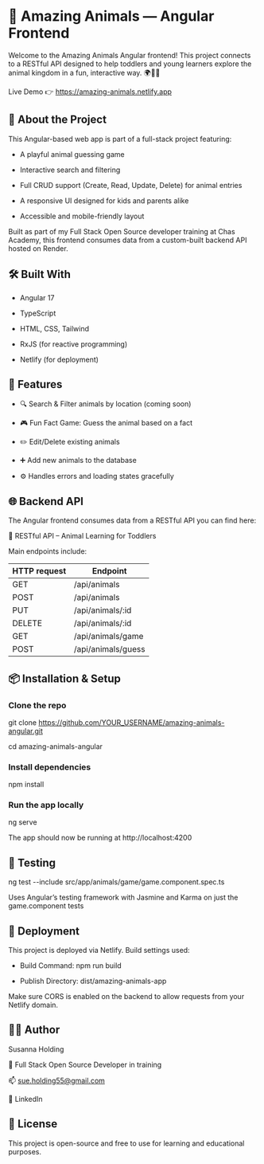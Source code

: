 # 🐾 Amazing Animals — Angular Frontend

Welcome to the Amazing Animals Angular frontend! This project connects to a RESTful API designed to help toddlers and young learners explore the animal kingdom in a fun, interactive way. 🌍🦁🧠

Live Demo 👉 https://amazing-animals.netlify.app

## 🧩 About the Project
This Angular-based web app is part of a full-stack project featuring:

- A playful animal guessing game

- Interactive search and filtering

- Full CRUD support (Create, Read, Update, Delete) for animal entries

- A responsive UI designed for kids and parents alike

- Accessible and mobile-friendly layout

Built as part of my Full Stack Open Source developer training at Chas Academy, this frontend consumes data from a custom-built backend API hosted on Render.

## 🛠️ Built With

- Angular 17

- TypeScript

- HTML, CSS, Tailwind

- RxJS (for reactive programming)

- Netlify (for deployment)

## 🚀 Features

- 🔍 Search & Filter animals by location (coming soon)

- 🎮 Fun Fact Game: Guess the animal based on a fact

- ✏️ Edit/Delete existing animals

- ➕ Add new animals to the database

- ⚙️ Handles errors and loading states gracefully

## 🌐 Backend API

The Angular frontend consumes data from a RESTful API you can find here:

🔗 RESTful API – Animal Learning for Toddlers

Main endpoints include:

|  HTTP request      |    Endpoint   |
|-------|----------------|
| GET  |   /api/animals |
| POST  |  /api/animals |
| PUT   |  /api/animals/:id |
| DELETE | /api/animals/:id |
| GET   |  /api/animals/game |
| POST  |  /api/animals/guess |

## 📦 Installation & Setup

### Clone the repo

git clone https://github.com/YOUR_USERNAME/amazing-animals-angular.git

cd amazing-animals-angular

### Install dependencies

npm install

### Run the app locally

ng serve

The app should now be running at http://localhost:4200

## 🧪 Testing

ng test --include src/app/animals/game/game.component.spec.ts

Uses Angular’s testing framework with Jasmine and Karma on just the game.component tests

## 📁 Deployment

This project is deployed via Netlify. Build settings used:

- Build Command: npm run build

- Publish Directory: dist/amazing-animals-app

Make sure CORS is enabled on the backend to allow requests from your Netlify domain.

## 🙋‍♀️ Author

Susanna Holding

📍 Full Stack Open Source Developer in training

📫 sue.holding55@gmail.com

🔗 LinkedIn

## 📄 License

This project is open-source and free to use for learning and educational purposes.
